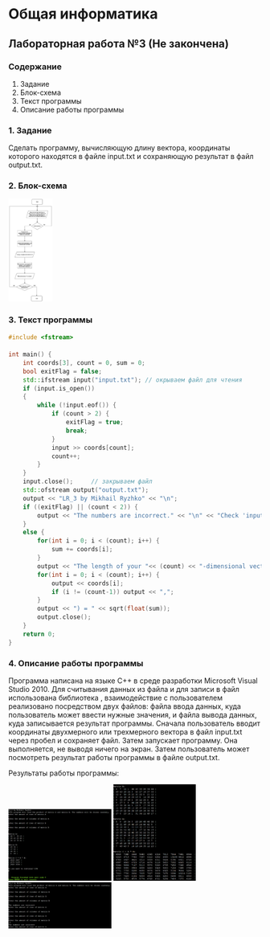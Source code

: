 # Общая информатика

## Лабораторная работа №3 (Не закончена)

### Содержание

1. Задание
2. Блок-схема
3. Текст программы
4. Описание работы программы

### 1. Задание

Сделать программу, вычисляющую длину вектора, координаты которого находятся в файле input.txt и сохраняющую результат в файл output.txt.

### 2. Блок-схема

<img src="./Files/LR24.jpg" style="zoom:20%" />

### 3. Текст программы

```c++
#include <fstream>

int main() {
    int coords[3], count = 0, sum = 0;
	bool exitFlag = false;
    std::ifstream input("input.txt"); // окрываем файл для чтения
    if (input.is_open())
    {
		while (!input.eof()) {
			if (count > 2) {
				exitFlag = true;
				break;
			}
			input >> coords[count];
			count++;
		}
    }
    input.close();     // закрываем файл
	std::ofstream output("output.txt");
	output << "LR_3 by Mikhail Ryzhko" << "\n";
	if ((exitFlag) || (count < 2)) {
		output << "The numbers are incorrect." << "\n" << "Check 'input.txt.' There must be 2 or 3 numbers" << "\n";
	}
	else {
		for(int i = 0; i < (count); i++) {
			sum += coords[i];
		}
		output << "The length of your "<< (count) << "-dimensional vector (";
		for(int i = 0; i < (count); i++) {
			output << coords[i];
			if (i != (count-1)) output << ",";
		}
		output << ") = " << sqrt(float(sum));
		output.close();
	}
	return 0;
}
```

### 4. Описание работы программы

Программа написана на языке C++ в среде разработки Microsoft Visual Studio 2010. Для считывания данных из файла и для записи в файл использована библиотека <fstream>, взаимодействие с пользователем реализовано посредством двух файлов: файла ввода данных, куда пользователь может ввести нужные значения, и файла вывода данных, куда записывается результат программы. Сначала пользователь вводит координаты двухмерного или трехмерного вектора в файл input.txt через пробел и сохраняет файл. Затем запускает программу. Она выполняется, не выводя ничего на экран. Затем пользователь может посмотреть результат работы программы в файле output.txt.

Результаты работы программы:

<img src="./Files/LR21.png" style="zoom:20%" />
<img src="./Files/LR22.png" style="zoom:20%" />
<img src="./Files/LR23.png" style="zoom:20%" />
